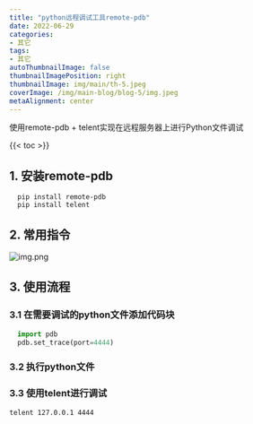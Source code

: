 ```yaml
---
title: "python远程调试工具remote-pdb"
date: 2022-06-29
categories:
- 其它
tags:
- 其它
autoThumbnailImage: false
thumbnailImagePosition: right
thumbnailImage: img/main/th-5.jpeg
coverImage: /img/main-blog/blog-5/img.jpeg
metaAlignment: center
---
```


使用remote-pdb + telent实现在远程服务器上进行Python文件调试

<!--more-->

{{< toc >}}  

## 1. 安装remote-pdb

```
  pip install remote-pdb
  pip install telent
```
## 2. 常用指令
![img.png](/img/main-blog/blog-6/img.png)


## 3. 使用流程

### 3.1 在需要调试的python文件添加代码块

```python
  import pdb
  pdb.set_trace(port=4444)     
```

### 3.2 执行python文件

### 3.3 使用telent进行调试

```shell
telent 127.0.0.1 4444
```

